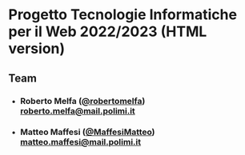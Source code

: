# Progetto Tecnologie Informatiche per il Web 2022/2023 (HTML version)

## Team

- ###  Roberto Melfa  ([@robertomelfa](https://github.com/robertomelfa)) <br> roberto.melfa@mail.polimi.it
- ###  Matteo Maffesi ([@MaffesiMatteo](https://github.com/MaffesiMatteo)) <br> matteo.maffesi@mail.polimi.it
